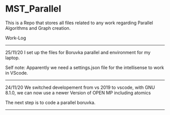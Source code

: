 # MST_Parallel

This is a Repo that stores all files related to any work regarding Parallel Algorithms and Graph creation.



Work-Log

---------

25/11/20
I set up the files for Boruvka parallel and environment for my laptop.

Self note:
Apparently we need a settings.json file for the intellisense to work in VScode.

---------

24/11/20
We switched developement from vs 2019 to vscode, with GNU 8.1.0,
we can now use a newer Version of OPEN MP including atomics

The next step is to code a parallel boruvka.

---------
